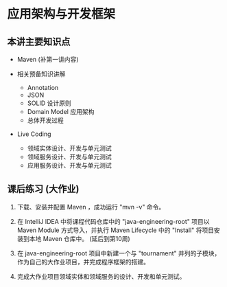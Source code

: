 # 应用架构与开发框架

## 本讲主要知识点

- Maven (补第一讲内容)

- 相关预备知识讲解
  - Annotation
  - JSON
  - SOLID 设计原则
  - Domain Model 应用架构
  - 总体开发过程

- Live Coding
  - 领域实体设计、开发与单元测试
  - 领域服务设计、开发与单元测试
  - 应用服务设计、开发与单元测试

## 课后练习 (大作业)

1. 下载、安装并配置 Maven ，成功运行 "mvn -v" 命令。

1. 在 IntelliJ IDEA 中将课程代码仓库中的 "java-engineering-root" 项目以 Maven Module 方式导入，并执行 Maven Lifecycle 中的 "Install" 将项目安装到本地 Maven 仓库中。 (延后到第10周)

1. 在 java-engineering-root 项目中新建一个与 "tournament" 并列的子模块，作为自己的大作业项目，并完成程序框架的搭建。

1. 完成大作业项目领域实体和领域服务的设计、开发和单元测试。
